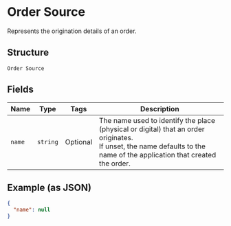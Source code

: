 
# Order Source

Represents the origination details of an order.

## Structure

`Order Source`

## Fields

| Name | Type | Tags | Description |
|  --- | --- | --- | --- |
| `name` | `string` | Optional | The name used to identify the place (physical or digital) that an order originates.<br>If unset, the name defaults to the name of the application that created the order. |

## Example (as JSON)

```json
{
  "name": null
}
```

